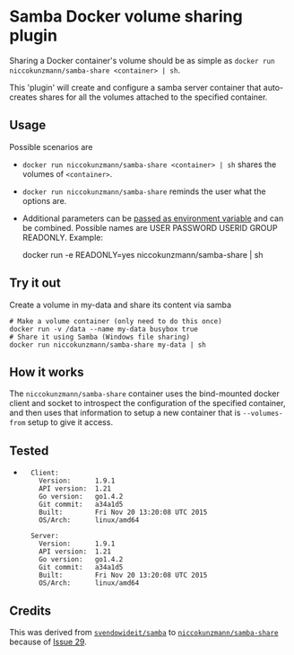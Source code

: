 

# Samba Docker volume sharing plugin

Sharing a Docker container's volume should be as simple as `docker run niccokunzmann/samba-share <container> | sh`.

This 'plugin' will create and configure a samba server container that auto-creates shares for all
the volumes attached to the specified container.

## Usage

Possible scenarios are

- `docker run niccokunzmann/samba-share <container> | sh` shares the volumes of `<container>`.
- `docker run niccokunzmann/samba-share` reminds the user what the options are.
- Additional parameters can be [passed as environment variable](https://docs.docker.com/engine/reference/run/#env-environment-variables) and can be combined. Possible names are USER PASSWORD USERID GROUP READONLY. Example: 

    docker run -e READONLY=yes niccokunzmann/samba-share <container> | sh

## Try it out

Create a volume in my-data and share its content via samba

    # Make a volume container (only need to do this once)
    docker run -v /data --name my-data busybox true
    # Share it using Samba (Windows file sharing)
    docker run niccokunzmann/samba-share my-data | sh

## How it works

The `niccokunzmann/samba-share` container uses the bind-mounted docker client and socket to introspect
the configuration of the specified container, and then uses that information to setup a new container
that is `--volumes-from` setup to give it access.

## Tested

- 
        Client:
          Version:      1.9.1
          API version:  1.21
          Go version:   go1.4.2
          Git commit:   a34a1d5
          Built:        Fri Nov 20 13:20:08 UTC 2015
          OS/Arch:      linux/amd64
        
        Server:
          Version:      1.9.1
          API version:  1.21
          Go version:   go1.4.2
          Git commit:   a34a1d5
          Built:        Fri Nov 20 13:20:08 UTC 2015
          OS/Arch:      linux/amd64

## Credits

This was derived from [`svendowideit/samba`](https://github.com/SvenDowideit/dockerfiles/tree/master/samba) to [`niccokunzmann/samba-share`](https://github.com/niccokunzmann/dockerfiles/tree/master/samba-share) because of [Issue 29](https://github.com/SvenDowideit/dockerfiles/issues/29).
